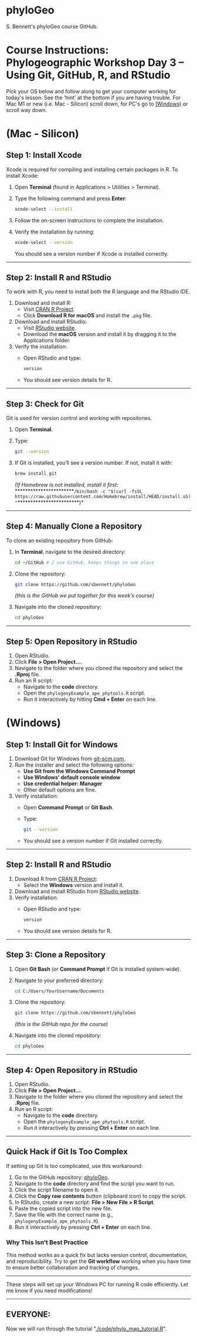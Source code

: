 # phyloGeo

S. Bennett's phyloGeo course GitHub.

# Course Instructions: Phylogeographic Workshop Day 3 – Using Git, GitHub, R, and RStudio

Pick your OS below and follow along to get your computer working for today's lesson. See the 'hint' at the bottom if you are having trouble. For Mac M1 or new (i.e. Mac - Silicon) scroll down, for PC's go to [(Windows)](https://github.com/snbennett/phyloGeo/blob/main/README.md#windows) or scroll way down.

# (Mac - Silicon)

## Step 1: Install Xcode

Xcode is required for compiling and installing certain packages in R. To install Xcode:

1.  Open **Terminal** (found in Applications \> Utilities \> Terminal).

2.  Type the following command and press **Enter**:

    ``` bash
    xcode-select --install
    ```

3.  Follow the on-screen instructions to complete the installation.

4.  Verify the installation by running:

    ``` bash
    xcode-select --version
    ```

    You should see a version number if Xcode is installed correctly.

------------------------------------------------------------------------

## Step 2: Install R and RStudio

To work with R, you need to install both the R language and the RStudio IDE.

1.  Download and install R:
    -   Visit [CRAN R Project](https://cran.r-project.org/).
    -   Click **Download R for macOS** and install the `.pkg` file.
2.  Download and install RStudio:
    -   Visit [RStudio website](https://posit.co/download/rstudio-desktop/).
    -   Download the **macOS** version and install it by dragging it to the Applications folder.
3.  Verify the installation:
    -   Open RStudio and type:

        ``` r
        version
        ```

    -   You should see version details for R.

------------------------------------------------------------------------

## Step 3: Check for Git

Git is used for version control and working with repositories.

1.  Open **Terminal**.

2.  Type:

    ``` bash
    git --version
    ```

3.  If Git is installed, you’ll see a version number. If not, install it with:

    ``` bash
    brew install git
    ```

    *(If Homebrew is not installed, install it first:* \*\*\*\*\*\*\*\*\*\*\*\*\*\*\*\*\*\*\*\*\*\*\*`/bin/bash -c "$(curl -fsSL https://raw.githubusercontent.com/Homebrew/install/HEAD/install.sh)"`\*\*\*\*\*\*\*\*\*\*\*\*\*\*\*\*\*\*\*\*\*\*\*\*)\*

------------------------------------------------------------------------

## Step 4: Manually Clone a Repository

To clone an existing repository from GitHub:

1.  In **Terminal**, navigate to the desired directory:

    ``` bash
    cd ~/GitHub # I use GitHub, keeps things in one place
    ```

2.  Clone the repository:

    ``` bash
    git clone https://github.com/sbennett/phyloGeo
    ```

    *(this is the GitHub we put together for this week’s course)*

3.  Navigate into the cloned repository:

    ``` bash
    cd phyloGeo
    ```

------------------------------------------------------------------------

## Step 5: Open Repository in RStudio

1.  Open RStudio.
2.  Click **File \> Open Project...**.
3.  Navigate to the folder where you cloned the repository and select the **.Rproj** file.
4.  Run an R script:
    -   Navigate to the **code** directory.
    -   Open the `phylogenyExample_ape_phytools.R` script.
    -   Run it interactively by hitting **Cmd + Enter** on each line.

# (Windows)

## Step 1: Install Git for Windows

1.  Download Git for Windows from [git-scm.com](https://git-scm.com/download/win).
2.  Run the installer and select the following options:
    -   **Use Git from the Windows Command Prompt**
    -   **Use Windows’ default console window**
    -   **Use credential helper: Manager**
    -   Other default options are fine.
3.  Verify installation:
    -   Open **Command Prompt** or **Git Bash**.

    -   Type:

        ``` bash
        git --version
        ```

    -   You should see a version number if Git installed correctly.

------------------------------------------------------------------------

## Step 2: Install R and RStudio

1.  Download R from [CRAN R Project](https://cran.r-project.org/):
    -   Select the **Windows** version and install it.
2.  Download and install RStudio from [RStudio website](https://posit.co/download/rstudio-desktop/).
3.  Verify installation:
    -   Open RStudio and type:

        ``` r
        version
        ```

    -   You should see version details for R.

------------------------------------------------------------------------

## Step 3: Clone a Repository

1.  Open **Git Bash** (or **Command Prompt** if Git is installed system-wide).

2.  Navigate to your preferred directory:

    ``` bash
    cd C:/Users/YourUsername/Documents
    ```

3.  Clone the repository:

    ``` bash
    git clone https://github.com/sbennett/phyloGeo
    ```

    *(this is the GitHub repo for the course)*

4.  Navigate into the cloned repository:

    ``` bash
    cd phyloGeo
    ```

------------------------------------------------------------------------

## Step 4: Open Repository in RStudio

1.  Open RStudio.
2.  Click **File \> Open Project...**.
3.  Navigate to the folder where you cloned the repository and select the **.Rproj** file.
4.  Run an R script:
    -   Navigate to the **code** directory.
    -   Open the `phylogenyExample_ape_phytools.R` script.
    -   Run it interactively by pressing **Ctrl + Enter** on each line.

------------------------------------------------------------------------

## Quick Hack if Git Is Too Complex

If setting up Git is too complicated, use this workaround:

1.  Go to the GitHub repository: [phyloGeo](https://github.com/snbennett/phyloGeo).
2.  Navigate to the **code** directory and find the script you want to run.
3.  Click the script filename to open it.
4.  Click the **Copy raw contents** button (clipboard icon) to copy the script.
5.  In RStudio, create a new script: **File \> New File \> R Script**.
6.  Paste the copied script into the new file.
7.  Save the file with the correct name (e.g., `phylogenyExample_ape_phytools.R`).
8.  Run it interactively by pressing **Ctrl + Enter** on each line.

### Why This Isn’t Best Practice

This method works as a quick fix but lacks version control, documentation, and reproducibility. Try to get the **Git workflow** working when you have time to ensure better collaboration and tracking of changes.

------------------------------------------------------------------------

These steps will set up your Windows PC for running R code efficiently. Let me know if you need modifications!

------------------------------------------------------------------------

## EVERYONE:

Now we will run through the tutorial "[./code/phylo_map_tutorial.R](https://github.com/snbennett/phyloGeo/blob/main/code/phylo_map_tutorial.R)".
